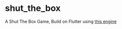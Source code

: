 # shut_the_box

A Shut The Box Game, Build on Flutter using [this engine](https://github.com/HannesGitH/dart-shut-the-box-engine/)
